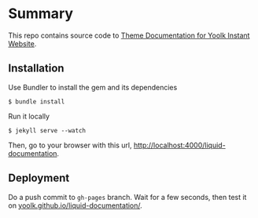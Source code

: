Summary
=======

This repo contains source code to [Theme Documentation for Yoolk Instant Website](http://yoolk.github.io/liquid-documentation/).


## Installation

Use Bundler to install the gem and its dependencies

    $ bundle install

Run it locally

    $ jekyll serve --watch

Then, go to your browser with this url, [http://localhost:4000/liquid-documentation](http://localhost:4000/liquid-documentation).


## Deployment

  Do a push commit to `gh-pages` branch. Wait for a few seconds, then test it on [yoolk.github.io/liquid-documentation/](yoolk.github.io/liquid-documentation/).